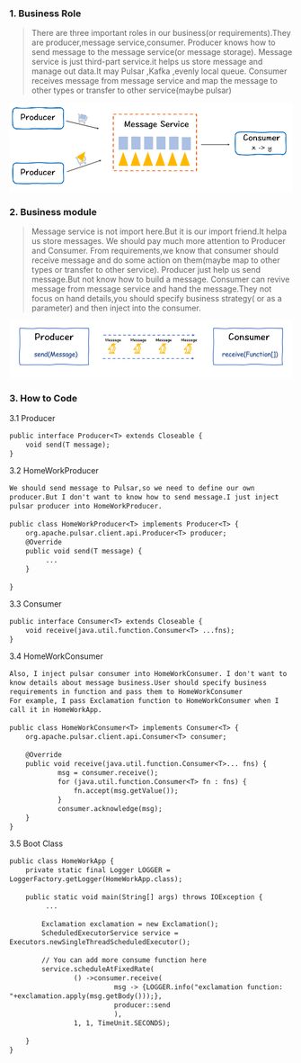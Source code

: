 ### 1. Business Role

> There are three important roles in our business(or requirements).They are producer,message service,consumer.
Producer knows how to send message to the message service(or message storage).
Message service is just third-part service.it helps us store message and manage out data.It may Pulsar ,Kafka ,evenly local queue.
Consumer receives message from message service and map the message to other types or transfer to other service(maybe pulsar)

![Alt text](pic/business-role.png)

### 2. Business module

> Message service is not import here.But it is our import friend.It helpa us store messages.
We should pay much more attention to Producer and Consumer. From requirements,we know that consumer should receive message and do some action on them(maybe map to other types or transfer to other service).
Producer just help us send message.But not know how to build a message.
Consumer can revive message from message service and hand the message.They not focus on hand details,you should specify business strategy( or as a parameter)  and then inject into the consumer.

![Alt text](pic/business-module.png)


### 3. How to Code
3.1 Producer
```
public interface Producer<T> extends Closeable {
    void send(T message);
}

```
3.2 HomeWorkProducer

```
We should send message to Pulsar,so we need to define our own producer.But I don't want to know how to send message.I just inject pulsar producer into HomeWorkProducer.

public class HomeWorkProducer<T> implements Producer<T> {
    org.apache.pulsar.client.api.Producer<T> producer;
    @Override
    public void send(T message) {
         ...
    }

}
```
3.3 Consumer
```
public interface Consumer<T> extends Closeable {
    void receive(java.util.function.Consumer<T> ...fns);
}
```
3.4 HomeWorkConsumer
```
Also, I inject pulsar consumer into HomeWorkConsumer. I don't want to know details about message business.User should specify business requirements in function and pass them to HomeWorkConsumer
For example, I pass Exclamation function to HomeWorkConsumer when I call it in HomeWorkApp.

public class HomeWorkConsumer<T> implements Consumer<T> {
    org.apache.pulsar.client.api.Consumer<T> consumer;

    @Override
    public void receive(java.util.function.Consumer<T>... fns) {
            msg = consumer.receive();
            for (java.util.function.Consumer<T> fn : fns) {
                fn.accept(msg.getValue());
            }
            consumer.acknowledge(msg);
    }
}
```
3.5 Boot Class
```
public class HomeWorkApp {
    private static final Logger LOGGER = LoggerFactory.getLogger(HomeWorkApp.class);

    public static void main(String[] args) throws IOException {
         ...
        
        Exclamation exclamation = new Exclamation();
        ScheduledExecutorService service = Executors.newSingleThreadScheduledExecutor();
        
        // You can add more consume function here
        service.scheduleAtFixedRate(
                () ->consumer.receive(
                          msg -> {LOGGER.info("exclamation function: "+exclamation.apply(msg.getBody()));},
                          producer::send
                          ),
                1, 1, TimeUnit.SECONDS);

    }
}

```